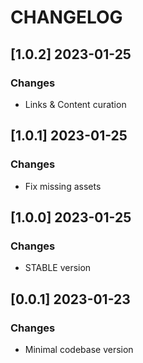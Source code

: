 # CHANGELOG

## [1.0.2] 2023-01-25
### Changes

- Links & Content curation 

## [1.0.1] 2023-01-25
### Changes

- Fix missing assets 

## [1.0.0] 2023-01-25
### Changes

- STABLE version 

## [0.0.1] 2023-01-23
### Changes

- Minimal codebase version
